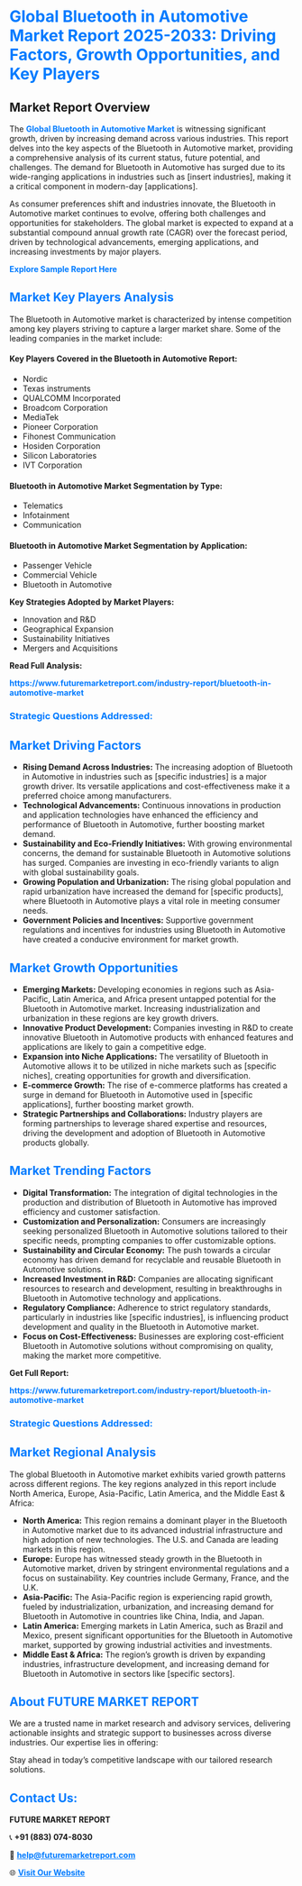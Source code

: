 <h1 style="color: #007BFF;">Global Bluetooth in Automotive Market Report 2025-2033: Driving Factors, Growth Opportunities, and Key Players</h1>

<section id="overview">
<h2>Market Report Overview</h2>
<p>The <a href="https://www.futuremarketreport.com/industry-report/bluetooth-in-automotive-market" style="color: #007BFF; text-decoration: none;"><strong>Global Bluetooth in Automotive Market</strong></a> is witnessing significant growth, driven by increasing demand across various industries. This report delves into the key aspects of the Bluetooth in Automotive market, providing a comprehensive analysis of its current status, future potential, and challenges. The demand for Bluetooth in Automotive has surged due to its wide-ranging applications in industries such as [insert industries], making it a critical component in modern-day [applications].</p>
<p>As consumer preferences shift and industries innovate, the Bluetooth in Automotive market continues to evolve, offering both challenges and opportunities for stakeholders. The global market is expected to expand at a substantial compound annual growth rate (CAGR) over the forecast period, driven by technological advancements, emerging applications, and increasing investments by major players.</p>
</section>

<section id="overview">
<p><a href="https://www.futuremarketreport.com/request-sample/reportId=113001" style="color: #007BFF; text-decoration: none;"><strong>Explore Sample Report Here</strong></a></p>
</section>

<section id="key-players">
<h2 style="color: #007BFF;">Market Key Players Analysis</h2>
<p>The Bluetooth in Automotive market is characterized by intense competition among key players striving to capture a larger market share. Some of the leading companies in the market include:</p>
<h4>Key Players Covered in the Bluetooth in Automotive Report:</h4>
<ul><li>Nordic</li><li>Texas instruments</li><li>QUALCOMM Incorporated</li><li>Broadcom Corporation</li><li>MediaTek</li><li>Pioneer Corporation</li><li>Fihonest Communication</li><li>Hosiden Corporation</li><li>Silicon Laboratories</li><li>IVT Corporation</li></ul>
<h4>Bluetooth in Automotive Market Segmentation by Type:</h4>
<ul><li>Telematics</li><li>Infotainment</li><li>Communication</li></ul>

<h4>Bluetooth in Automotive Market Segmentation by Application:</h4>
<ul><li>Passenger Vehicle</li><li>Commercial Vehicle</li><li>Bluetooth in Automotive</li></ul>
<p><strong>Key Strategies Adopted by Market Players:</strong></p>
<ul>
<li>Innovation and R&D</li>
<li>Geographical Expansion</li>
<li>Sustainability Initiatives</li>
<li>Mergers and Acquisitions</li>
</ul>
</section>

<section>
<p><strong>Read Full Analysis: </strong></p><a href="https://www.futuremarketreport.com/industry-report/bluetooth-in-automotive-market" style="color: #007BFF; text-decoration: none;"><strong>https://www.futuremarketreport.com/industry-report/bluetooth-in-automotive-market</strong></a>
<h3 style="color: #007BFF;">Strategic Questions Addressed:</h3>
</section>

<section id="driving-factors">
<h2 style="color: #007BFF;">Market Driving Factors</h2>
<ul>
<li><strong>Rising Demand Across Industries:</strong> The increasing adoption of Bluetooth in Automotive in industries such as [specific industries] is a major growth driver. Its versatile applications and cost-effectiveness make it a preferred choice among manufacturers.</li>
<li><strong>Technological Advancements:</strong> Continuous innovations in production and application technologies have enhanced the efficiency and performance of Bluetooth in Automotive, further boosting market demand.</li>
<li><strong>Sustainability and Eco-Friendly Initiatives:</strong> With growing environmental concerns, the demand for sustainable Bluetooth in Automotive solutions has surged. Companies are investing in eco-friendly variants to align with global sustainability goals.</li>
<li><strong>Growing Population and Urbanization:</strong> The rising global population and rapid urbanization have increased the demand for [specific products], where Bluetooth in Automotive plays a vital role in meeting consumer needs.</li>
<li><strong>Government Policies and Incentives:</strong> Supportive government regulations and incentives for industries using Bluetooth in Automotive have created a conducive environment for market growth.</li>
</ul>
</section>

<section id="growth-opportunities">
<h2 style="color: #007BFF;">Market Growth Opportunities</h2>
<ul>
<li><strong>Emerging Markets:</strong> Developing economies in regions such as Asia-Pacific, Latin America, and Africa present untapped potential for the Bluetooth in Automotive market. Increasing industrialization and urbanization in these regions are key growth drivers.</li>
<li><strong>Innovative Product Development:</strong> Companies investing in R&D to create innovative Bluetooth in Automotive products with enhanced features and applications are likely to gain a competitive edge.</li>
<li><strong>Expansion into Niche Applications:</strong> The versatility of Bluetooth in Automotive allows it to be utilized in niche markets such as [specific niches], creating opportunities for growth and diversification.</li>
<li><strong>E-commerce Growth:</strong> The rise of e-commerce platforms has created a surge in demand for Bluetooth in Automotive used in [specific applications], further boosting market growth.</li>
<li><strong>Strategic Partnerships and Collaborations:</strong> Industry players are forming partnerships to leverage shared expertise and resources, driving the development and adoption of Bluetooth in Automotive products globally.</li>
</ul>
</section>

<section id="trending-factors">
<h2 style="color: #007BFF;">Market Trending Factors</h2>
<ul>
<li><strong>Digital Transformation:</strong> The integration of digital technologies in the production and distribution of Bluetooth in Automotive has improved efficiency and customer satisfaction.</li>
<li><strong>Customization and Personalization:</strong> Consumers are increasingly seeking personalized Bluetooth in Automotive solutions tailored to their specific needs, prompting companies to offer customizable options.</li>
<li><strong>Sustainability and Circular Economy:</strong> The push towards a circular economy has driven demand for recyclable and reusable Bluetooth in Automotive solutions.</li>
<li><strong>Increased Investment in R&D:</strong> Companies are allocating significant resources to research and development, resulting in breakthroughs in Bluetooth in Automotive technology and applications.</li>
<li><strong>Regulatory Compliance:</strong> Adherence to strict regulatory standards, particularly in industries like [specific industries], is influencing product development and quality in the Bluetooth in Automotive market.</li>
<li><strong>Focus on Cost-Effectiveness:</strong> Businesses are exploring cost-efficient Bluetooth in Automotive solutions without compromising on quality, making the market more competitive.</li>
</ul>
</section>

<section>
<p><strong>Get Full Report: </strong></p><a href="https://www.futuremarketreport.com/industry-report/bluetooth-in-automotive-market" style="color: #007BFF; text-decoration: none;"><strong>https://www.futuremarketreport.com/industry-report/bluetooth-in-automotive-market</strong></a>
<h3 style="color: #007BFF;">Strategic Questions Addressed:</h3>
</section>


<section id="regional-analysis">
<h2 style="color: #007BFF;">Market Regional Analysis</h2>
<p>The global Bluetooth in Automotive market exhibits varied growth patterns across different regions. The key regions analyzed in this report include North America, Europe, Asia-Pacific, Latin America, and the Middle East & Africa:</p>
<ul>
<li><strong>North America:</strong> This region remains a dominant player in the Bluetooth in Automotive market due to its advanced industrial infrastructure and high adoption of new technologies. The U.S. and Canada are leading markets in this region.</li>
<li><strong>Europe:</strong> Europe has witnessed steady growth in the Bluetooth in Automotive market, driven by stringent environmental regulations and a focus on sustainability. Key countries include Germany, France, and the U.K.</li>
<li><strong>Asia-Pacific:</strong> The Asia-Pacific region is experiencing rapid growth, fueled by industrialization, urbanization, and increasing demand for Bluetooth in Automotive in countries like China, India, and Japan.</li>
<li><strong>Latin America:</strong> Emerging markets in Latin America, such as Brazil and Mexico, present significant opportunities for the Bluetooth in Automotive market, supported by growing industrial activities and investments.</li>
<li><strong>Middle East & Africa:</strong> The region’s growth is driven by expanding industries, infrastructure development, and increasing demand for Bluetooth in Automotive in sectors like [specific sectors].</li>
</ul>
</section>

<footer>
<h2 style="color: #007BFF;">About FUTURE MARKET REPORT</h2>
<p>We are a trusted name in market research and advisory services, delivering actionable insights and strategic support to businesses across diverse industries. Our expertise lies in offering:</p>

<p>Stay ahead in today’s competitive landscape with our tailored research solutions.</p>

<h2 style="color: #007BFF;">Contact Us:</h2>
<p><strong>FUTURE MARKET REPORT</strong></p>
<p>📞 <strong>+91 (883) 074-8030</strong></p>
<p>📧 <strong><a href="mailto:help@futuremarketreport.com" style="color: #007BFF;">help@futuremarketreport.com</a></strong></p>
<p>🌐 <strong><a href="https://www.futuremarketreport.com/" style="color: #007BFF;">Visit Our Website</a></strong></p>
</footer>